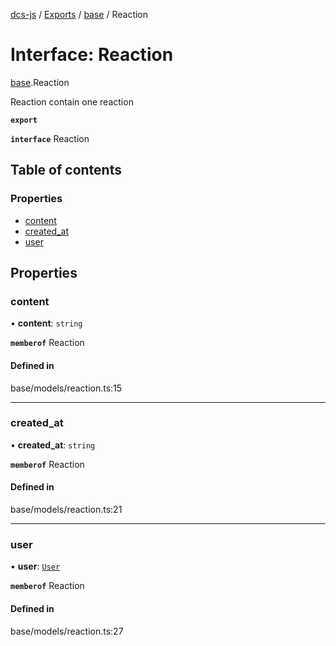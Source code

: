 [dcs-js](../README.md) / [Exports](../modules.md) / [base](../modules/base.md) / Reaction

# Interface: Reaction

[base](../modules/base.md).Reaction

Reaction contain one reaction

**`export`**

**`interface`** Reaction

## Table of contents

### Properties

- [content](base.Reaction.md#content)
- [created\_at](base.Reaction.md#created_at)
- [user](base.Reaction.md#user)

## Properties

### <a id="content" name="content"></a> content

• **content**: `string`

**`memberof`** Reaction

#### Defined in

base/models/reaction.ts:15

___

### <a id="created_at" name="created_at"></a> created\_at

• **created\_at**: `string`

**`memberof`** Reaction

#### Defined in

base/models/reaction.ts:21

___

### <a id="user" name="user"></a> user

• **user**: [`User`](base.User.md)

**`memberof`** Reaction

#### Defined in

base/models/reaction.ts:27
